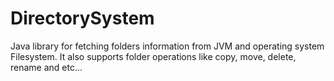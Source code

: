 # DirectorySystem
Java library for fetching folders information from JVM and operating system Filesystem. It also supports folder operations like copy, move, delete, rename and etc...

